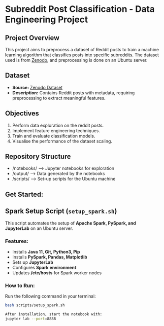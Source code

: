 # Subreddit Post Classification - Data Engineering Project

## Project Overview
This project aims to preprocess a dataset of Reddit posts to train a machine learning algorithm that classifies posts into specific subreddits. The dataset used is from [Zenodo](https://zenodo.org/records/1043504#.Wzt7PbhXryo), and preprocessing is done on an Ubuntu server.

## Dataset
- **Source:** [Zenodo Dataset](https://zenodo.org/records/1043504#.Wzt7PbhXryo)
- **Description:** Contains Reddit posts with metadata, requiring preprocessing to extract meaningful features.

## Objectives
1. Perform data exploration on the reddit posts.
2. Implement feature engineering techniques.
3. Train and evaluate classification models.
4. Visualise the performance of the dataset scaling.

## Repository Structure

- /notebooks/     -->   Jupyter notebooks for exploration 
- /output/        -->   Data generated by the notebooks
- /scripts/       -->   Set-up scripts for the Ubuntu machine

## Get Started:

## Spark Setup Script (`setup_spark.sh`)

This script automates the setup of **Apache Spark, PySpark, and JupyterLab** on an Ubuntu server.

### Features:
- Installs **Java 11, Git, Python3, Pip**
- Installs **PySpark, Pandas, Matplotlib**
- Sets up **JupyterLab**
- Configures **Spark environment**
- Updates **/etc/hosts** for Spark worker nodes

### How to Run:
Run the following command in your terminal:
```bash
bash scripts/setup_spark.sh

After installation, start the notebook with:
jupyter lab --port=8888

